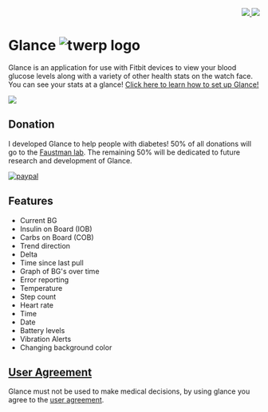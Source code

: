 <p align="right">
  <a href="https://www.facebook.com/groups/Glance/">
    <img src="https://img.shields.io/badge/Facebook-Join-%234267b2.svg" />
  </a>
  <a href="https://discord.gg/Nuc86HJ">
    <img src="https://img.shields.io/badge/discord-join-7289DA.svg?logo=discord&longCache=true&style=flat" />
  </a>
</p>

# Glance ![twerp logo](https://image.ibb.co/gbWF2H/twerp_bowtie_64.png)

Glance is an application for use with Fitbit devices to view your blood glucose levels along with a variety of other health stats on the watch face. You can see your stats at a glance!
<a style="text-align: center;" href="https://github.com/Rytiggy/Glance/wiki/How-to-set-up-Glance">Click here to learn how to set up Glance!</a>

<img src="https://image.ibb.co/fbiG9U/versa-Ionic.png">

## Donation
I developed Glance to help people with diabetes! 50% of all donations will go to the <a target="_blank" href="https://www.faustmanlab.org/">Faustman lab</a>. The remaining 50% will be dedicated to future research and development of Glance.

[![paypal](https://www.paypalobjects.com/en_US/i/btn/btn_donateCC_LG.gif)](https://paypal.me/ryanmasonjar)
## Features
- Current BG
- Insulin on Board (IOB)
- Carbs on Board (COB)
- Trend direction
- Delta
- Time since last pull
- Graph of BG's over time
- Error reporting
- Temperature
- Step count
- Heart rate
- Time
- Date
- Battery levels
- Vibration Alerts
- Changing background color

## [User Agreement](https://github.com/Rytiggy/Glance/wiki/User-Agreement)
Glance must not be used to make medical decisions, by using glance you agree to the [user agreement](https://github.com/Rytiggy/Glance/wiki/User-Agreement).

